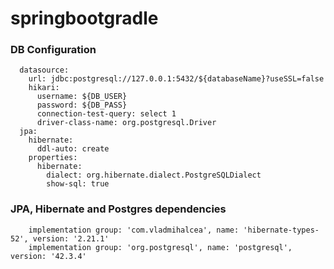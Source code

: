 # springbootgradle
### DB Configuration
```spring:
  datasource:
    url: jdbc:postgresql://127.0.0.1:5432/${databaseName}?useSSL=false
    hikari:
      username: ${DB_USER}
      password: ${DB_PASS}
      connection-test-query: select 1
      driver-class-name: org.postgresql.Driver
  jpa:
    hibernate:
      ddl-auto: create
    properties:
      hibernate:
        dialect: org.hibernate.dialect.PostgreSQLDialect
        show-sql: true
```

### JPA, Hibernate and Postgres dependencies
```implementation 'org.springframework.boot:spring-boot-starter-data-jpa'
    implementation group: 'com.vladmihalcea', name: 'hibernate-types-52', version: '2.21.1'
	implementation group: 'org.postgresql', name: 'postgresql', version: '42.3.4'
```